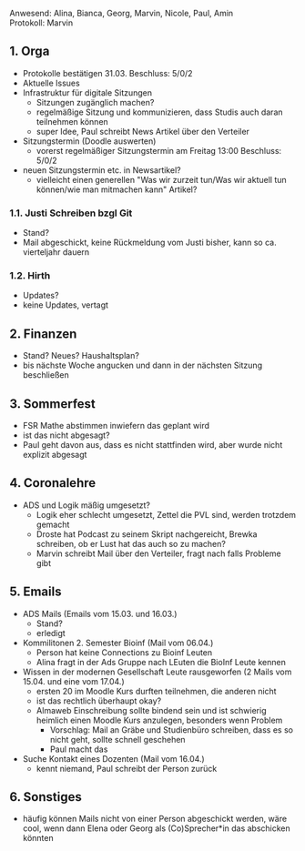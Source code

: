 ---
---


Anwesend: Alina, Bianca, Georg, Marvin, Nicole, Paul, Amin  
Protokoll: Marvin

## 1. Orga
  * Protokolle bestätigen 31.03.  Beschluss: 5/0/2
  * Aktuelle Issues
  * Infrastruktur für digitale Sitzungen
    * Sitzungen zugänglich machen?
    * regelmäßige Sitzung und kommunizieren, dass Studis auch daran teilnehmen können
    * super Idee, Paul schreibt News Artikel über den Verteiler 
  * Sitzungstermin (Doodle auswerten)
    * vorerst regelmäßiger Sitzungstermin am Freitag 13:00  Beschluss: 5/0/2
  * neuen Sitzungstermin etc. in Newsartikel?
    * vielleicht einen generellen "Was wir zurzeit tun/Was wir aktuell tun können/wie man mitmachen kann" Artikel?

### 1.1. Justi Schreiben bzgl Git
  * Stand?
  * Mail abgeschickt, keine Rückmeldung vom Justi bisher, kann so ca. vierteljahr dauern 

### 1.2. Hirth
  * Updates?
  * keine Updates, vertagt 

## 2. Finanzen 
  * Stand? Neues? Haushaltsplan?
  * bis nächste Woche angucken und dann in der nächsten Sitzung beschließen

## 3. Sommerfest
  * FSR Mathe abstimmen inwiefern das geplant wird
  * ist das nicht abgesagt? 
  * Paul geht davon aus, dass es nicht stattfinden wird, aber wurde nicht explizit abgesagt 

## 4. Coronalehre
  * ADS und Logik mäßig umgesetzt?
    * Logik eher schlecht umgesetzt, Zettel die PVL sind, werden trotzdem gemacht
    * Droste hat Podcast zu seinem Skript nachgereicht, Brewka schreiben, ob er Lust hat das auch so zu machen? 
    * Marvin schreibt Mail über den Verteiler, fragt nach falls Probleme gibt 
 
## 5. Emails 
  * ADS Mails (Emails vom 15.03. und 16.03.)
    * Stand?
    * erledigt 
  * Kommilitonen 2. Semester Bioinf (Mail vom 06.04.)
    * Person hat keine Connections zu Bioinf Leuten
    * Alina fragt in der Ads Gruppe nach LEuten die BioInf Leute kennen 
  * Wissen in der modernen Gesellschaft Leute rausgeworfen (2 Mails vom 15.04. und eine vom 17.04.)
    * ersten 20 im Moodle Kurs durften teilnehmen, die anderen nicht 
    * ist das rechtlich überhaupt okay? 
    * Almaweb Einschreibung sollte bindend sein und ist schwierig heimlich einen Moodle Kurs anzulegen, besonders wenn 
      Problem 
      * Vorschlag: Mail an Gräbe und  Studienbüro schreiben, dass es so nicht geht, sollte schnell geschehen
      * Paul macht das 
  * Suche Kontakt eines Dozenten (Mail vom 16.04.)
    * kennt niemand, Paul schreibt der Person zurück  

## 6. Sonstiges
  * häufig können Mails nicht von einer Person abgeschickt werden, wäre cool, wenn dann Elena oder Georg als 
  (Co)Sprecher\*in das abschicken könnten

